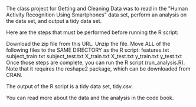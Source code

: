 The class project for Getting and Cleaning Data was to read in the "Human Activity Recognition Using Smartphones" data set, perform an analysis on the data set, and output a tidy data set.

Here are the steps that must be performed before running the R script:

Download the zip file from this URL.
Unzip the file.
Move ALL of the following files to the SAME DIRECTORY as the R script:
features.txt
subject_train.txt
subject_test.txt
X_train.txt
X_test.txt
y_train.txt
y_test.txt
Once those steps are complete, you can run the R script (run_analysis.R). Note that it requires the reshape2 package, which can be downloaded from CRAN.

The output of the R script is a tidy data set, tidy.csv.

You can read more about the data and the analysis in the code book.